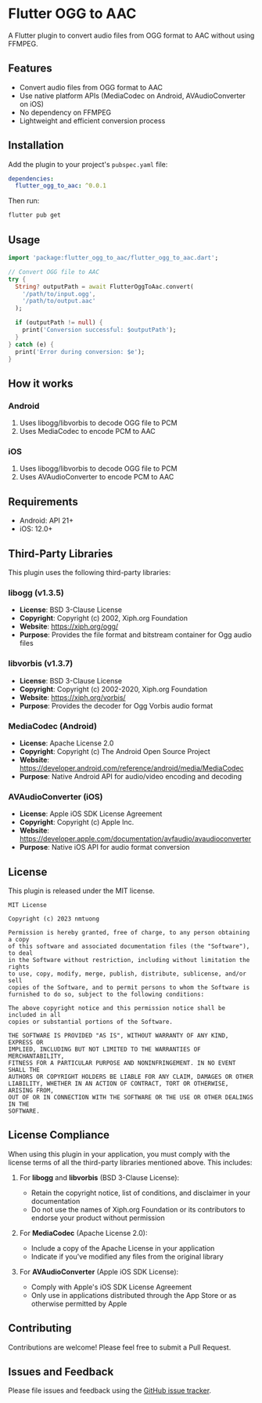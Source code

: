 # Flutter OGG to AAC

A Flutter plugin to convert audio files from OGG format to AAC without using FFMPEG.

## Features

- Convert audio files from OGG format to AAC
- Use native platform APIs (MediaCodec on Android, AVAudioConverter on iOS)
- No dependency on FFMPEG
- Lightweight and efficient conversion process

## Installation

Add the plugin to your project's `pubspec.yaml` file:

```yaml
dependencies:
  flutter_ogg_to_aac: ^0.0.1
```

Then run:

```bash
flutter pub get
```

## Usage

```dart
import 'package:flutter_ogg_to_aac/flutter_ogg_to_aac.dart';

// Convert OGG file to AAC
try {
  String? outputPath = await FlutterOggToAac.convert(
    '/path/to/input.ogg',
    '/path/to/output.aac'
  );

  if (outputPath != null) {
    print('Conversion successful: $outputPath');
  }
} catch (e) {
  print('Error during conversion: $e');
}
```

## How it works

### Android

1. Uses libogg/libvorbis to decode OGG file to PCM
2. Uses MediaCodec to encode PCM to AAC

### iOS

1. Uses libogg/libvorbis to decode OGG file to PCM
2. Uses AVAudioConverter to encode PCM to AAC

## Requirements

- Android: API 21+
- iOS: 12.0+

## Third-Party Libraries

This plugin uses the following third-party libraries:

### libogg (v1.3.5)
- **License**: BSD 3-Clause License
- **Copyright**: Copyright (c) 2002, Xiph.org Foundation
- **Website**: https://xiph.org/ogg/
- **Purpose**: Provides the file format and bitstream container for Ogg audio files

### libvorbis (v1.3.7)
- **License**: BSD 3-Clause License
- **Copyright**: Copyright (c) 2002-2020, Xiph.org Foundation
- **Website**: https://xiph.org/vorbis/
- **Purpose**: Provides the decoder for Ogg Vorbis audio format

### MediaCodec (Android)
- **License**: Apache License 2.0
- **Copyright**: Copyright (c) The Android Open Source Project
- **Website**: https://developer.android.com/reference/android/media/MediaCodec
- **Purpose**: Native Android API for audio/video encoding and decoding

### AVAudioConverter (iOS)
- **License**: Apple iOS SDK License Agreement
- **Copyright**: Copyright (c) Apple Inc.
- **Website**: https://developer.apple.com/documentation/avfaudio/avaudioconverter
- **Purpose**: Native iOS API for audio format conversion

## License

This plugin is released under the MIT license.

```
MIT License

Copyright (c) 2023 nmtuong

Permission is hereby granted, free of charge, to any person obtaining a copy
of this software and associated documentation files (the "Software"), to deal
in the Software without restriction, including without limitation the rights
to use, copy, modify, merge, publish, distribute, sublicense, and/or sell
copies of the Software, and to permit persons to whom the Software is
furnished to do so, subject to the following conditions:

The above copyright notice and this permission notice shall be included in all
copies or substantial portions of the Software.

THE SOFTWARE IS PROVIDED "AS IS", WITHOUT WARRANTY OF ANY KIND, EXPRESS OR
IMPLIED, INCLUDING BUT NOT LIMITED TO THE WARRANTIES OF MERCHANTABILITY,
FITNESS FOR A PARTICULAR PURPOSE AND NONINFRINGEMENT. IN NO EVENT SHALL THE
AUTHORS OR COPYRIGHT HOLDERS BE LIABLE FOR ANY CLAIM, DAMAGES OR OTHER
LIABILITY, WHETHER IN AN ACTION OF CONTRACT, TORT OR OTHERWISE, ARISING FROM,
OUT OF OR IN CONNECTION WITH THE SOFTWARE OR THE USE OR OTHER DEALINGS IN THE
SOFTWARE.
```

## License Compliance

When using this plugin in your application, you must comply with the license terms of all the third-party libraries mentioned above. This includes:

1. For **libogg** and **libvorbis** (BSD 3-Clause License):
   - Retain the copyright notice, list of conditions, and disclaimer in your documentation
   - Do not use the names of Xiph.org Foundation or its contributors to endorse your product without permission

2. For **MediaCodec** (Apache License 2.0):
   - Include a copy of the Apache License in your application
   - Indicate if you've modified any files from the original library

3. For **AVAudioConverter** (Apple iOS SDK License):
   - Comply with Apple's iOS SDK License Agreement
   - Only use in applications distributed through the App Store or as otherwise permitted by Apple

## Contributing

Contributions are welcome! Please feel free to submit a Pull Request.

## Issues and Feedback

Please file issues and feedback using the [GitHub issue tracker](https://github.com/yourusername/flutter_ogg_to_aac/issues).
